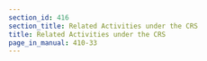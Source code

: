 ```yaml
---
section_id: 416
section_title: Related Activities under the CRS
title: Related Activities under the CRS
page_in_manual: 410-33
---
```

